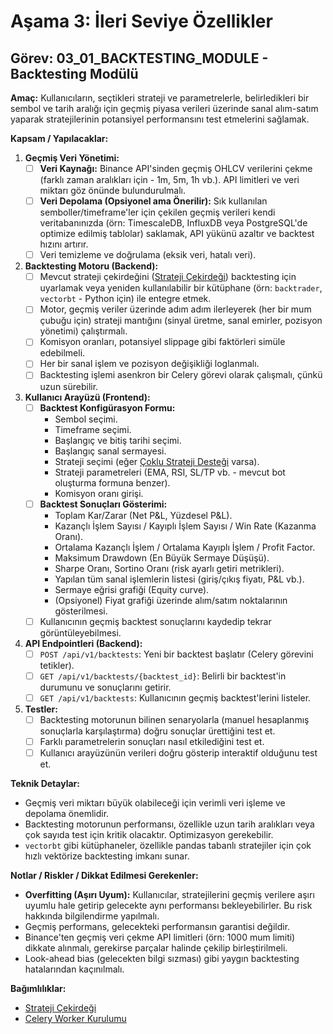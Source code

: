 # Aşama 3: İleri Seviye Özellikler

## Görev: 03_01_BACKTESTING_MODULE - Backtesting Modülü

**Amaç:** Kullanıcıların, seçtikleri strateji ve parametrelerle, belirledikleri bir sembol ve tarih aralığı için geçmiş piyasa verileri üzerinde sanal alım-satım yaparak stratejilerinin potansiyel performansını test etmelerini sağlamak.

**Kapsam / Yapılacaklar:**

1. **Geçmiş Veri Yönetimi:**
    - [ ] **Veri Kaynağı:** Binance API'sinden geçmiş OHLCV verilerini çekme (farklı zaman aralıkları için - 1m, 5m, 1h vb.). API limitleri ve veri miktarı göz önünde bulundurulmalı.
    - [ ] **Veri Depolama (Opsiyonel ama Önerilir):** Sık kullanılan semboller/timeframe'ler için çekilen geçmiş verileri kendi veritabanınızda (örn: TimescaleDB, InfluxDB veya PostgreSQL'de optimize edilmiş tablolar) saklamak, API yükünü azaltır ve backtest hızını artırır.
    - [ ] Veri temizleme ve doğrulama (eksik veri, hatalı veri).
2. **Backtesting Motoru (Backend):**
    - [ ] Mevcut strateji çekirdeğini ([Strateji Çekirdeği](_PARENT_DIR_/_PARENT_DIR_/01_MVP_DEVELOPMENT/01_03_BACKEND_STRATEGY_CORE_REFACTOR.md)) backtesting için uyarlamak veya yeniden kullanılabilir bir kütüphane (örn: `backtrader`, `vectorbt` - Python için) ile entegre etmek.
    - [ ] Motor, geçmiş veriler üzerinde adım adım ilerleyerek (her bir mum çubuğu için) strateji mantığını (sinyal üretme, sanal emirler, pozisyon yönetimi) çalıştırmalı.
    - [ ] Komisyon oranları, potansiyel slippage gibi faktörleri simüle edebilmeli.
    - [ ] Her bir sanal işlem ve pozisyon değişikliği loglanmalı.
    - [ ] Backtesting işlemi asenkron bir Celery görevi olarak çalışmalı, çünkü uzun sürebilir.
3. **Kullanıcı Arayüzü (Frontend):**
    - [ ] **Backtest Konfigürasyon Formu:**
        - Sembol seçimi.
        - Timeframe seçimi.
        - Başlangıç ve bitiş tarihi seçimi.
        - Başlangıç sanal sermayesi.
        - Strateji seçimi (eğer [Çoklu Strateji Desteği](03_02_MULTI_STRATEGY_SUPPORT.md) varsa).
        - Strateji parametreleri (EMA, RSI, SL/TP vb. - mevcut bot oluşturma formuna benzer).
        - Komisyon oranı girişi.
    - [ ] **Backtest Sonuçları Gösterimi:**
        - Toplam Kar/Zarar (Net P&L, Yüzdesel P&L).
        - Kazançlı İşlem Sayısı / Kayıplı İşlem Sayısı / Win Rate (Kazanma Oranı).
        - Ortalama Kazançlı İşlem / Ortalama Kayıplı İşlem / Profit Factor.
        - Maksimum Drawdown (En Büyük Sermaye Düşüşü).
        - Sharpe Oranı, Sortino Oranı (risk ayarlı getiri metrikleri).
        - Yapılan tüm sanal işlemlerin listesi (giriş/çıkış fiyatı, P&L vb.).
        - Sermaye eğrisi grafiği (Equity curve).
        - (Opsiyonel) Fiyat grafiği üzerinde alım/satım noktalarının gösterilmesi.
    - [ ] Kullanıcının geçmiş backtest sonuçlarını kaydedip tekrar görüntüleyebilmesi.
4. **API Endpointleri (Backend):**
    - [ ] `POST /api/v1/backtests`: Yeni bir backtest başlatır (Celery görevini tetikler).
    - [ ] `GET /api/v1/backtests/{backtest_id}`: Belirli bir backtest'in durumunu ve sonuçlarını getirir.
    - [ ] `GET /api/v1/backtests`: Kullanıcının geçmiş backtest'lerini listeler.
5. **Testler:**
    - [ ] Backtesting motorunun bilinen senaryolarla (manuel hesaplanmış sonuçlarla karşılaştırma) doğru sonuçlar ürettiğini test et.
    - [ ] Farklı parametrelerin sonuçları nasıl etkilediğini test et.
    - [ ] Kullanıcı arayüzünün verileri doğru gösterip interaktif olduğunu test et.

**Teknik Detaylar:**
- Geçmiş veri miktarı büyük olabileceği için verimli veri işleme ve depolama önemlidir.
- Backtesting motorunun performansı, özellikle uzun tarih aralıkları veya çok sayıda test için kritik olacaktır. Optimizasyon gerekebilir.
- `vectorbt` gibi kütüphaneler, özellikle pandas tabanlı stratejiler için çok hızlı vektörize backtesting imkanı sunar.

**Notlar / Riskler / Dikkat Edilmesi Gerekenler:**
- **Overfitting (Aşırı Uyum):** Kullanıcılar, stratejilerini geçmiş verilere aşırı uyumlu hale getirip gelecekte aynı performansı bekleyebilirler. Bu risk hakkında bilgilendirme yapılmalı.
- Geçmiş performans, gelecekteki performansın garantisi değildir.
- Binance'ten geçmiş veri çekme API limitleri (örn: 1000 mum limiti) dikkate alınmalı, gerekirse parçalar halinde çekilip birleştirilmeli.
- Look-ahead bias (gelecekten bilgi sızması) gibi yaygın backtesting hatalarından kaçınılmalı.

**Bağımlılıklar:**
- [Strateji Çekirdeği](_PARENT_DIR_/_PARENT_DIR_/01_MVP_DEVELOPMENT/01_03_BACKEND_STRATEGY_CORE_REFACTOR.md)
- [Celery Worker Kurulumu](_PARENT_DIR_/_PARENT_DIR_/01_MVP_DEVELOPMENT/01_05_BACKEND_CELERY_WORKER_SETUP.md)
